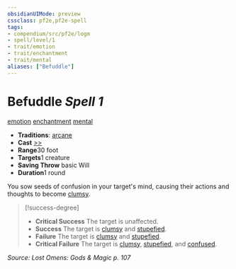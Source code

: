 ```yaml
---
obsidianUIMode: preview
cssclass: pf2e,pf2e-spell
tags:
- compendium/src/pf2e/logm
- spell/level/1
- trait/emotion
- trait/enchantment
- trait/mental
aliases: ["Befuddle"]
---
```

# Befuddle *Spell 1*   
[emotion](/rules/traits/emotion.md)  [enchantment](/rules/traits/enchantment.md)  [mental](/rules/traits/mental.md)  

- **Traditions**: [arcane](/rules/traits/arcane.md)
- **Cast** [>>](/rules/core-rulebook/chapter-9-playing-the-game.md#Actions "Two-Action") 
- **Range**30 foot
- **Targets**1 creature
- **Saving Throw**  basic Will
- **Duration**1 round

You sow seeds of confusion in your target's mind, causing their actions and thoughts to become [clumsy](/rules/conditions.md#Clumsy).

> [!success-degree] 
> - **Critical Success** The target is unaffected.
> - **Success** The target is [clumsy](/rules/conditions.md#Clumsy) and [stupefied](/rules/conditions.md#Stupefied).
> - **Failure** The target is [clumsy](/rules/conditions.md#Clumsy) and [stupefied](/rules/conditions.md#Stupefied).
> - **Critical Failure** The target is [clumsy](/rules/conditions.md#Clumsy), [stupefied](/rules/conditions.md#Stupefied), and [confused](/rules/conditions.md#Confused).

*Source: Lost Omens: Gods & Magic p. 107*